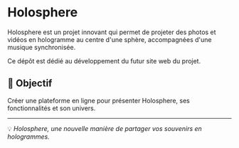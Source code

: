 # Holosphere

Holosphere est un projet innovant qui permet de projeter des photos et vidéos en hologramme au centre d'une sphère, accompagnées d'une musique synchronisée.

Ce dépôt est dédié au développement du futur site web du projet.

## 📌 Objectif
Créer une plateforme en ligne pour présenter Holosphere, ses fonctionnalités et son univers.

---

💡 *Holosphere, une nouvelle manière de partager vos souvenirs en hologrammes.*
